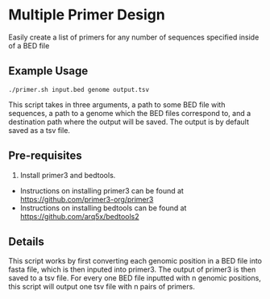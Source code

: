 # Multiple Primer Design

Easily create a list of primers for any number of sequences specified inside of a BED file

## Example Usage

`./primer.sh input.bed genome output.tsv`

This script takes in three arguments, a path to some BED file with sequences, a path to a genome which the BED files correspond to, and a destination path where the output will be saved. The output is by default saved as a tsv file.

## Pre-requisites
1. Install primer3 and bedtools.

* Instructions on installing primer3 can be found at https://github.com/primer3-org/primer3 
* Instructions on installing bedtools can be found at https://github.com/arq5x/bedtools2

## Details

This script works by first converting each genomic position in a BED file into fasta file, which is then inputed into primer3. The output of primer3 is then saved to a tsv file. For every one BED file inputted with n genomic positions, this script will output one tsv file with n pairs of primers.
